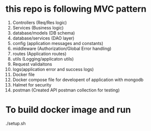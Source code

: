 
# this repo is following MVC pattern

1. Controllers (Req/Res logic)
2. Services (Business logic)
3. database/models (DB schema)
4. database/services (DAO layer)
5. config (application messages and constants)
6. middleware (Authorization/Global Error handling)
7. routes (Application routes)
8. utils (Logging/applicaton utils)
9. Request validaitons
10. logs(application error and success logs)
11. Docker file 
12. Docker compose file for developent of application with mongodb
13. Halmet for security
14. postman (Created API postman collection for testing)

# To build docker image and run
./setup.sh
